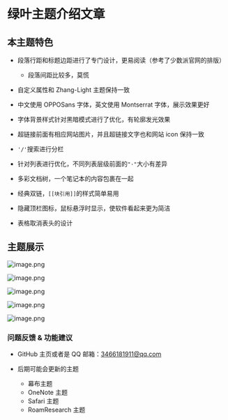 # 绿叶主题介绍文章

## 本主题特色

* 段落行距和标题边距进行了专门设计，更易阅读（参考了少数派官网的排版）

  * 段落间距比较多，莫慌
* 自定义属性和 Zhang-Light 主题保持一致
* 中文使用 OPPOSans 字体，英文使用 Montserrat 字体，展示效果更好
* 字体背景样式针对黑暗模式进行了优化，有轮廓发光效果
* 超链接前面有相应网站图片，并且超链接文字也和网站 icon 保持一致
* `'/'`搜索进行分栏
* 针对列表进行优化，不同列表层级前面的`"·"`大小有差异
* 多彩文档树，一个笔记本的内容包裹在一起
* 经典双链，`[[块引用]]`的样式简单易用
* 隐藏顶栏图标，鼠标悬浮时显示，使软件看起来更为简洁
* 表格取消表头的设计

## 主题展示

![image.png](https://tva1.sinaimg.cn/large/006Cw1j8ly1h40ub65pesj31hc0smawu.jpg)

![image.png](https://tva1.sinaimg.cn/large/006Cw1j8ly1h40udon7lqj31hc0sm7wh.jpg)

![image.png](https://tva1.sinaimg.cn/large/006Cw1j8ly1h40u4kph58j31hc0sm160.jpg)

![image.png](https://tva1.sinaimg.cn/large/006Cw1j8ly1h40ug5e3eaj31hc0sm0yk.jpg)

![image.png](https://tva1.sinaimg.cn/large/006Cw1j8ly1h40ua0oul6j31hc0sm46q.jpg)

### 问题反馈 & 功能建议

* GitHub 主页或者是 QQ 邮箱：3466181911@qq.com
* 后期可能会更新的主题

  * 幕布主题
  * OneNote 主题
  * Safari 主题
  * RoamResearch 主题
